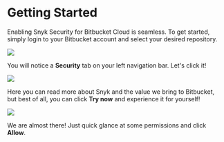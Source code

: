 # Getting Started

Enabling Snyk Security for Bitbucket Cloud is seamless. To get started, simply login to your Bitbucket account and select your desired repository.

![](https://github.com/snyk/user-docs/tree/695c746d1b207ffdf923b84e4590d31b29e2cc73/docs/.gitbook/assets/snyk-sec-01.png)

You will notice a **Security** tab on your left navigation bar. Let's click it!

![](https://github.com/snyk/user-docs/tree/695c746d1b207ffdf923b84e4590d31b29e2cc73/docs/.gitbook/assets/snyk-sec-02.png)

Here you can read more about Snyk and the value we bring to Bitbucket, but best of all, you can click **Try now** and experience it for yourself!

![](https://github.com/snyk/user-docs/tree/695c746d1b207ffdf923b84e4590d31b29e2cc73/docs/.gitbook/assets/snyk-sec-03.png)

We are almost there! Just quick glance at some permissions and click **Allow**.

